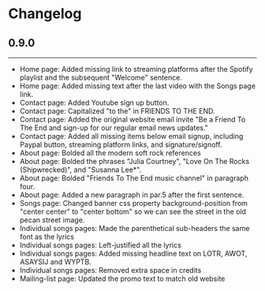 # Changelog

## 0.9.0
---
- Home page: Added missing link to streaming platforms after the Spotify playlist and the subsequent "Welcome" sentence.
- Home page: Added missing text after the last video with the Songs page link.
- Contact page: Added Youtube sign up button.
- Contact page: Capitalized "to the" in FRIENDS TO THE END.
- Contact page: Added the original website email invite "Be a Friend To The End and sign-up for our regular email news updates."
- Contact page: Added all missing items below email signup, including Paypal button, streaming platform links, and signature/signoff.
- About page: Bolded all the modern soft rock references
- About page: Bolded the phrases "Julia Courtney", "Love On The Rocks (Shipwrecked)", and "Susanna Lee*".
- About page: Bolded "Friends To The End music channel" in paragraph four.
- About page: Added a new paragraph in par.5 after the first sentence.
- Songs page: Changed banner css property background-position from "center center" to "center bottom" so we can see the street in the old pecan street image.
- Individual songs pages: Made the parenthetical sub-headers the same font as the lyrics
- Individual songs pages: Left-justified all the lyrics
- Individual songs pages: Added missing headline text on LOTR, AWOT, ASAYSIJ and WYPTB.
- Individual songs pages: Removed extra space in credits
- Mailing-list page: Updated the promo text to match old website
